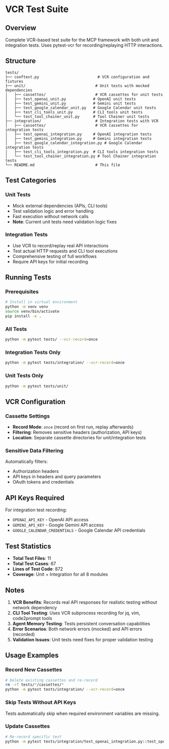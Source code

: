 # VCR Test Suite

## Overview
Complete VCR-based test suite for the MCP framework with both unit and integration tests. Uses pytest-vcr for recording/replaying HTTP interactions.

## Structure
```
tests/
├── conftest.py                          # VCR configuration and fixtures
├── unit/                               # Unit tests with mocked dependencies
│   ├── cassettes/                      # VCR cassettes for unit tests
│   ├── test_openai_unit.py            # OpenAI unit tests
│   ├── test_gemini_unit.py            # Gemini unit tests
│   ├── test_google_calendar_unit.py   # Google Calendar unit tests
│   ├── test_cli_tools_unit.py         # CLI tools unit tests
│   └── test_tool_chainer_unit.py      # Tool Chainer unit tests
├── integration/                        # Integration tests with VCR
│   ├── cassettes/                      # VCR cassettes for integration tests
│   ├── test_openai_integration.py     # OpenAI integration tests
│   ├── test_gemini_integration.py     # Gemini integration tests
│   ├── test_google_calendar_integration.py # Google Calendar integration tests
│   ├── test_cli_tools_integration.py  # CLI tools integration tests
│   └── test_tool_chainer_integration.py # Tool Chainer integration tests
└── README.md                           # This file
```

## Test Categories

### Unit Tests
- Mock external dependencies (APIs, CLI tools)
- Test validation logic and error handling
- Fast execution without network calls
- **Note**: Current unit tests need validation logic fixes

### Integration Tests
- Use VCR to record/replay real API interactions
- Test actual HTTP requests and CLI tool executions
- Comprehensive testing of full workflows
- Require API keys for initial recording

## Running Tests

### Prerequisites
```bash
# Install in virtual environment
python -m venv venv
source venv/bin/activate
pip install -e .
```

### All Tests
```bash
python -m pytest tests/ --vcr-record=once
```

### Integration Tests Only
```bash
python -m pytest tests/integration/ --vcr-record=once
```

### Unit Tests Only
```bash
python -m pytest tests/unit/
```

## VCR Configuration

### Cassette Settings
- **Record Mode**: `once` (record on first run, replay afterwards)
- **Filtering**: Removes sensitive headers (authorization, API keys)
- **Location**: Separate cassette directories for unit/integration tests

### Sensitive Data Filtering
Automatically filters:
- Authorization headers
- API keys in headers and query parameters
- OAuth tokens and credentials

## API Keys Required

For integration test recording:
- `OPENAI_API_KEY` - OpenAI API access
- `GEMINI_API_KEY` - Google Gemini API access
- `GOOGLE_CALENDAR_CREDENTIALS` - Google Calendar API credentials

## Test Statistics

- **Total Test Files**: 11
- **Total Test Cases**: 67
- **Lines of Test Code**: 872
- **Coverage**: Unit + Integration for all 8 modules

## Notes

1. **VCR Benefits**: Records real API responses for realistic testing without network dependency
2. **CLI Tool Testing**: Uses VCR subprocess recording for jq, vim, code2prompt tools
3. **Agent Memory Testing**: Tests persistent conversation capabilities
4. **Error Scenarios**: Both network errors (mocked) and API errors (recorded)
5. **Validation Issues**: Unit tests need fixes for proper validation testing

## Usage Examples

### Record New Cassettes
```bash
# Delete existing cassettes and re-record
rm -rf tests/*/cassettes/*
python -m pytest tests/integration/ --vcr-record=once
```

### Skip Tests Without API Keys
Tests automatically skip when required environment variables are missing.

### Update Cassettes
```bash
# Re-record specific test
python -m pytest tests/integration/test_openai_integration.py::test_openai_ask_basic --vcr-record=once
```
